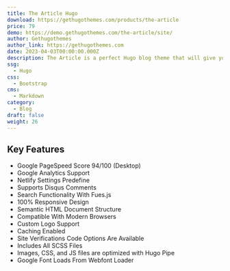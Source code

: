 ```yaml
---
title: The Article Hugo
download: https://gethugothemes.com/products/the-article
price: 79
demo: https://demo.gethugothemes.com/the-article/site/
author: Gethugothemes
author_link: https://gethugothemes.com
date: 2023-04-03T00:00:00.000Z
description: The Article is a perfect Hugo blog theme that will give you a unique personal blogging experience.
ssg:
  - Hugo
css:
  - Bootstrap
cms:
  - Markdown
category:
  - Blog
draft: false
weight: 26
---
```


## Key Features

- Google PageSpeed Score 94/100 (Desktop)
- Google Analytics Support
- Netlify Settings Predefine
- Supports Disqus Comments
- Search Functionality With Fues.js
- 100% Responsive Design
- Semantic HTML Document Structure
- Compatible With Modern Browsers
- Custom Logo Support
- Caching Enabled
- Site Verifications Code Options Are Available
- Includes All SCSS Files
- Images, CSS, and JS files are optimized with Hugo Pipe
- Google Font Loads From Webfont Loader
